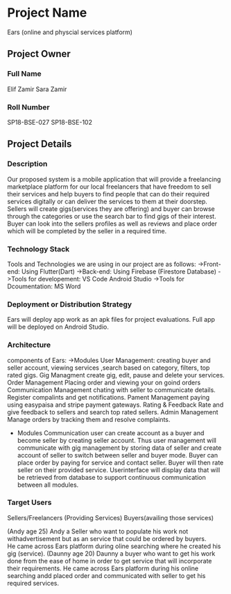 # Project Name
Ears (online and physcial services platform)

## Project Owner
### Full Name
Elif Zamir
Sara Zamir

### Roll Number
SP18-BSE-027
SP18-BSE-102

## Project Details
### Description
Our proposed system is a mobile application that will provide a freelancing marketplace platform for our local freelancers 
that have freedom to sell their services and help buyers to find people that can do their required services digitally or
can deliver the services to them at their doorstep. Sellers will create gigs(services they are offering) and buyer can
browse through the categories or use the search bar to find gigs of their interest. Buyer can look into the sellers profiles
as well as reviews and place order which will be completed by the seller in a required time. 


### Technology Stack
Tools and Technologies we are using in our project are as follows:
->Front-end:
Using Flutter(Dart)
->Back-end:
Using Firebase (Firestore Database)
->Tools for developement:
VS Code
Android Studio
->Tools for Dcoumentation:
MS Word


### Deployment or Distribution Strategy
 Ears will deploy app work as an apk files for project evaluations.
 Full app will be deployed on Android Studio.


### Architecture
 components of Ears:
 ->Modules
 User Management: creating buyer and seller account, viewing services
 ,search based on category, filters, top rated gigs.
 Gig Managment
 create gig, edit, pause and delete your services.
 Order Management
 Placing order and viewing your on goind orders
 Communication Management
 chating with seller to communicate details. Register compalints and 
 get notifications.
 Pament Management
 paying using easypaisa and stripe payment gateways.
 Rating & Feedback
 Rate and give feedback to sellers and search top rated sellers.
 Admin Management
 Manage orders by tracking them and resolve complaints. 
 
  - Modules Communication
  user can create account as a buyer and become seller by creating seller account. 
  Thus user management will communicate with gig management by storing data of seller
  and create account of seller to switch between seller and buyer mode. Buyer can place
  order by paying for service and contact seller. Buyer will then rate seller on their 
  provided service.
  Userinterface will display data that will be retrieved from database to support 
  continuous communication between all modules.
  

### Target Users
Sellers/Freelancers (Providing Services)
Buyers(availing those services)

(Andy age 25) Andy a Seller who want to populate his work not withadvertisement but as an service that could be ordered by buyers.  
He came across Ears platform during oline searching where he created his gig (service).
(Daunny age 20) Daunny a buyer who want to get his work done from the ease of home in order to get service that will incorporate 
their requirements. He came across Ears platform during his online searching andd placed order and communicated with seller to get
his required services.
